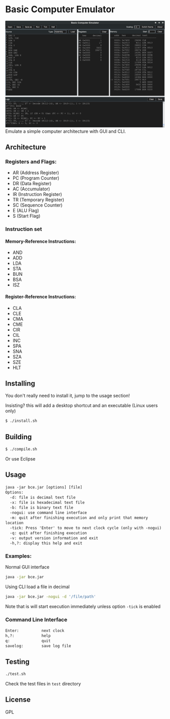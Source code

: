 # Basic Computer Emulator
![screenshot](./screenshot.png)
Emulate a simple computer architecture with GUI and CLI.
## Architecture
### Registers and Flags:
- AR (Address Register)
- PC (Program Counter)
- DR (Data Register)
- AC (Accumulator)
- IR (Instruction Register)
- TR (Temporary Register)
- SC (Sequence Counter)
- E (ALU Flag)
- S (Start Flag)
### Instruction set
#### Memory-Reference Instructions:
- AND 
- ADD
- LDA
- STA
- BUN
- BSA
- ISZ
#### Register-Reference Instructions:
- CLA
- CLE
- CMA
- CME
- CIR
- CIL
- INC
- SPA
- SNA
- SZA
- SZE
- HLT
## Installing
You don't really need to install it, jump to the usage section!

Insisting? this will add a desktop shortcut and an executable (Linux users only)
```sh
$ ./install.sh
```
## Building
```sh
$ ./compile.sh
```
Or use Eclipse
## Usage
```
java -jar bce.jar [options] [file]
Options:
  -d: file is decimal text file
  -x: file is hexadecimal text file
  -b: file is binary text file
  -nogui: use command line interface
  -m: quit after finishing execution and only print that memory location
  -tick: Press 'Enter' to move to next clock cycle (only with -nogui)
  -q: quit after finishing execution
  -v: output version information and exit
  -h,?: display this help and exit
```
### Examples:
Normal GUI interface
```sh
java -jar bce.jar
```
Using CLI load a file in decimal
```sh
java -jar bce.jar -nogui -d '/file/path'
```
Note that is will start execution immediately unless option `-tick` is enabled
### Command Line Interface
```
Enter:          next clock
h,?:            help
q:              quit
savelog:        save log file
```
## Testing
```sh
./test.sh
```
Check the test files in `test` directory
## License
GPL